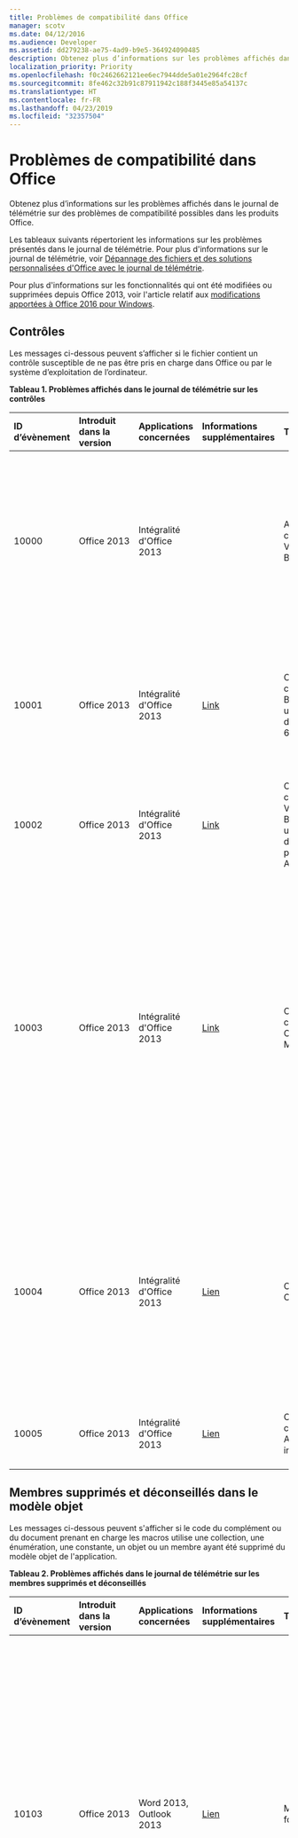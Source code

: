 ```yaml
---
title: Problèmes de compatibilité dans Office
manager: scotv
ms.date: 04/12/2016
ms.audience: Developer
ms.assetid: dd279238-ae75-4ad9-b9e5-364924090485
description: Obtenez plus d’informations sur les problèmes affichés dans le journal de télémétrie sur des problèmes de compatibilité possibles dans les produits Office.
localization_priority: Priority
ms.openlocfilehash: f0c2462662121ee6ec7944dde5a01e2964fc28cf
ms.sourcegitcommit: 8fe462c32b91c87911942c188f3445e85a54137c
ms.translationtype: HT
ms.contentlocale: fr-FR
ms.lasthandoff: 04/23/2019
ms.locfileid: "32357504"
---
```

# <a name="compatibility-issues-in-office"></a>Problèmes de compatibilité dans Office

Obtenez plus d’informations sur les problèmes affichés dans le journal de télémétrie sur des problèmes de compatibilité possibles dans les produits Office.
  
Les tableaux suivants répertorient les informations sur les problèmes présentés dans le journal de télémétrie. Pour plus d'informations sur le journal de télémétrie, voir [Dépannage des fichiers et des solutions personnalisées d'Office avec le journal de télémétrie](troubleshooting-office-files-and-custom-solutions-with-the-telemetry-log.md).
  
Pour plus d'informations sur les fonctionnalités qui ont été modifiées ou supprimées depuis Office 2013, voir l'article relatif aux [modifications apportées à Office 2016 pour Windows](https://technet.microsoft.com/library/mt715497%28v=office.16%29.aspx).
  
## <a name="controls"></a>Contrôles
<a name="OEV_CompatIssues_Controls"> </a>

Les messages ci-dessous peuvent s’afficher si le fichier contient un contrôle susceptible de ne pas être pris en charge dans Office ou par le système d’exploitation de l’ordinateur.
  
**Tableau 1. Problèmes affichés dans le journal de télémétrie sur les contrôles**

|**ID d’évènement**|**Introduit dans la version**|**Applications concernées**|**Informations supplémentaires**|**Titre**|**Description**|
|:-----|:-----|:-----|:-----|:-----|:-----|
|10000  <br/> |Office 2013  <br/> |Intégralité d'Office 2013  <br/> ||Avertissement : contrôles Visual Basic 6.0  <br/> |Le fichier utilise un contrôle Visual Basis 6.0 qui ne fonctionne pas dans les versions 64 bits d’Office, ou dans les versions 32 bits d’Office qui s’exécutent sur un appareil doté d’un processeur ARM. Remplacez ce contrôle par un contrôle pris en charge si vous voulez que celui-ci soit disponible pour les applications Office s’exécutant dans ces environnements.  <br/> |
|10001  <br/> |Office 2013  <br/> |Intégralité d'Office 2013  <br/> |[Link](https://msdn.microsoft.com/vbasic/ms788708.aspx) <br/> |Contrôles : contrôle Visual Basic  6.0 sur un système d’exploitation 64 bits  <br/> |Ce fichier utilise un contrôle Visual Basic 6.0 qui n’est pas pris en charge dans les versions 64 bits d’Office. Les fichiers exécutables Visual Basic 6.0 sont des fichiers 32 bits qui sont pris en charge sur un système d’exploitation 32 bits ou dans un environnement d’émulation WOW.  <br/> |
|10002  <br/> |Office 2013  <br/> |Intégralité d'Office 2013  <br/> |[Link](https://msdn.microsoft.com/vbasic/ms788708.aspx) <br/> |Contrôles : contrôles Visual Basic 6.0 sur un appareil doté d’un processeur ARM  <br/> |Ce fichier utilise un contrôle Visual Basic 6.0 qui ne fonctionne pas sur un appareil utilisant un processeur ARM.  <br/> |
|10003  <br/> |Office 2013  <br/> |Intégralité d'Office 2013  <br/> |[Link](https://technet.microsoft.com/fr-FR/library/cc179181.aspx) <br/> |Contrôles : contrôle Calendrier Microsoft  <br/> |Ce fichier utilise le contrôle Calendrier Microsoft (mscal.ocx), une fonctionnalité provenant des précédentes versions d'Access, non disponible dans Office 2013. Ce contrôle ne peut pas fonctionner, car il n'est pas installé sur l'ordinateur hôte. Vous pouvez utiliser d'autres contrôles sélecteurs de dates comme solution alternative, comme le **Date Picker Content Control** (dans Word 2013) ou le contrôle **DatePicker** de Windows (dans les contrôles communs Windows).  <br/> Pour plus d'informations, consultez l'article relatif au [remplacement du contrôle Calendrier dans les applications Access 2010](https://msdn.microsoft.com/library/dc6ba80d-b1fa-4596-b484-5e729cae4d70).  <br/> |
|10004  <br/> |Office 2013  <br/> |Intégralité d'Office 2013  <br/> |[Lien](https://support.microsoft.com/kb/972129) <br/> |Office Web Components  <br/> |Le fichier utilise un contrôle Office Web Components (MSOWC.dll). Ce contrôle ne fonctionne pas car Office Web Components n'est pas installé sur cet ordinateur et n'est pas inclus dans Office 2013. Pour utiliser ce contrôle, installez Office Web Components séparément.  <br/> Pour en savoir plus, consultez la procédure pour [rechercher de la documentation et des exemples sur la programmation d’Office Web Components](https://support.microsoft.com/kb/319793) <br/> |
|10005  <br/> |Office 2013  <br/> |Intégralité d'Office 2013  <br/> |[Lien](https://office.microsoft.com/en-us/access-help/embedded-object-and-activex-control-policy-settings-error-HA101825674.aspx?CTT=1) <br/> |Contrôles : contrôle ActiveX non inscrit  <br/> |Le fichier utilise un contrôle ActiveX qui n’est pas inscrit sur l’ordinateur hôte. Pour utiliser ce contrôle, inscrivez-le sur l’ordinateur hôte.  <br/> |
   
## <a name="removed-and-deprecated-members-in-the-object-model"></a>Membres supprimés et déconseillés dans le modèle objet
<a name="OEV_CompatIssues_Removed"> </a>

Les messages ci-dessous peuvent s'afficher si le code du complément ou du document prenant en charge les macros utilise une collection, une énumération, une constante, un objet ou un membre ayant été supprimé du modèle objet de l'application. 
  
**Tableau 2. Problèmes affichés dans le journal de télémétrie sur les membres supprimés et déconseillés**

|**ID d’évènement**|**Introduit dans la version**|**Applications concernées**|**Informations supplémentaires**|**Titre**|**Description**|
|:-----|:-----|:-----|:-----|:-----|:-----|
|10103  <br/> |Office 2013  <br/> |Word 2013, Outlook 2013  <br/> |[Lien](https://support.microsoft.com/kb/2445062) <br/> |Modèle objet - supprimé : fonctionnalité XML personnalisé  <br/> | La fonctionnalité XML personnalisée a été supprimée dans Word. Les méthodes et les propriétés suivantes sont masquées et renvoient une erreur d’exécution si elles sont sollicitées :<br/><br/>Méthode - **XMLNodes.Add**  <br/>Propriété - **Document.XMLHideNamespaces**  <br/>Propriété - **Document.XMLSaveDataOnly**  <br/>Propriété - **Document.XMLSchemaViolations**  <br/>Objet - **XMLSchemaViolations** et tous ses membres  <br/>Objet - **XMLSchemaViolation** et tous ses membres  <br/>- **Application.TaskPanes** si la constante **wdTaskPaneXMLStructure** (5) de l’énumération **WdTaskPanes** est spécifiée  <br/>Propriété - **Options.PrintXMLTag**  <br/>Propriété - **View.ShowXMLMarkup**  <br/>Collection d’objets - **XMLChildNodeSuggestion** et tous ses membres  <br/>Objet - **XMLChildNodeSuggestion** et tous ses membres  <br/>Propriété - **Selection.XMLParentNode**  <br/>Propriété - **Range.XMLParentNode**  <br/> |
|10113  <br/> |Office 2013  <br/> |Word 2013, Outlook 2013  <br/> ||Modèle objet - supprimé : fonctionnalité Smart Tag (Balise active)  <br/> | La fonctionnalité SmartTags a été supprimée dans Word. Les méthodes, propriétés et objets suivants sont masqués et renvoient une erreur d’exécution s’ils sont sollicités :<br/>Objet - **SmartTag** et ses membres  <br/>Collection d’objets - **SmartTag** et ses membres  <br/>Objet - **SmartTagAction** et ses membres  <br/>Collection d’objets - **SmartTagAction** et ses membres  <br/>Objet - **SmartTagType** et ses membres  <br/>Collection d’objets - **SmartTagType** et ses membres  <br/>Propriété - **XMLNode.SmartTag**  <br/><br/>  Les méthodes suivantes sont masquées et échouent de manière silencieuse si elles sont sollicitées :  <br/>Méthode - **Document.CheckNewSmartTags**  <br/>Méthode - **Document.RecheckSmartTags**  <br/>Méthode - **Document.RemoveSmartTags**  <br/><br/>Les propriétés suivantes sont masquées et renvoient toujours la valeur FALSE si elles sont sollicitées :  <br/>Propriété - **Document.EmbedSmartTags**  <br/>Propriété - **Document.SmartTagsAsXMLProps**  <br/>Propriété - **Options.LabelSmartTags**  <br/>Propriété - **Options.DisplaySmartTagButtons**  <br/>Propriété - **EmailOptions.EmbedSmartTag**  <br/><br/>La propriété suivante est masquée et renvoie toujours la valeur TRUE si elle est sollicitée :  <br/>Propriété - **View.DisplaySmartTags**<br/><br/>  Les propriétés suivantes sont masquées et renvoient toujours une collection vide si elles sont sollicitées :  <br/>Propriété - **Application.SmartTagTypes**  <br/>Propriété - **Document.SmartTags**  <br/>Propriété - **Range.SmartTags**  <br/>Propriété - **Selection.SmartTags**  <br/> |
|10115  <br/> |Office 2013  <br/> |Word 2013, Outlook 2013  <br/> ||Modèle objet - supprimé : fonctionnalité Récapitulatifs automatiques  <br/> | La fonctionnalité Récapitulatifs automatiques a été supprimée dans Word. Les méthodes et propriétés suivantes sont masquées et renvoient une erreur d’exécution quand elles sont sollicitées :<br/>Méthode - **Document.AutoSummarize**  <br/>Propriété - **Document.ShowSummary**  <br/>Propriété - **Document.SummaryViewMode**  <br/>Propriété - **Document.SummaryLength**  <br/> |
|10116  <br/> |Office 2013  <br/> |Word 2013, Outlook 2013  <br/> ||Modèle objet - supprimé : fonctionnalité Code-barres  <br/> | La fonctionnalité de codes-barres pour enveloppes a été supprimée dans Word. Les propriétés suivantes sont masquées et renvoient toujours la valeur FALSE quand elles sont sollicitées :  <br/>Propriété - **Envelope.DefaultPrintBarCode**  <br/>Propriété - **MailingLabel.DefaultPrintBarCode**  <br/> |
|10117  <br/> |Office 2013  <br/> |Word 2013, Outlook 2013  <br/> ||Modèle objet - supprimé : propriété Window.DocumentMapPercentWidth  <br/> |La propriété **Window.DocumentMapPercentWidth** a été masquée dans Word. Si cette propriété est sollicitée, elle génère une erreur d’exécution.  <br/> |
|10122  <br/> |Office 2013  <br/> |Word 2013, Outlook 2013  <br/> ||Modèle objet - supprimé : Application.FileSearch  <br/> |La propriété **Application.FileSearch** a été supprimée dans Office 2007. Si elle est sollicitée, elle renvoie une erreur. Pour contourner ce problème, utilisez l'objet [FileSystemObject](https://msdn.microsoft.com/library/7ad2dad3-c6d8-90a6-77a5-c712da8316f3%28Office.15%29.aspx) pour rechercher les répertoires de manière récursive de façon à trouver des fichiers spécifiques.  <br/> |
|10145  <br/> |Office 2013  <br/> |Excel 2013  <br/> ||Modèle objet - supprimé : Application.FileSearch  <br/> |La propriété **Application.FileSearch** a été supprimée dans Office 2007. Si elle est sollicitée, elle renvoie une erreur. Pour contourner ce problème, utilisez l'objet [FileSystemObject](https://msdn.microsoft.com/library/7ad2dad3-c6d8-90a6-77a5-c712da8316f3%28Office.15%29.aspx) pour rechercher les répertoires de manière récursive de façon à trouver des fichiers spécifiques.  <br/> |
|10154  <br/> |Office 2013  <br/> |Excel 2013  <br/> ||Modèle objet - supprimé : fonctionnalité Smart Tag (Balise active)  <br/> | La fonctionnalité SmartTags a été supprimée d’Excel. Les propriétés suivantes sont masquées et renvoient toujours la valeur FALSE si elles sont sollicitées :  <br/>Propriété - **Application.SmartTagRecognizers**  <br/><br/>Les méthodes, propriétés et objets suivants sont masqués et renvoient une erreur d’exécution s’ils sont sollicités :  <br/>Objet - **SmartTag** et ses membres  <br/>Collection d’objets - **SmartTag** et ses membres  <br/>Objet - **SmartTagAction** et ses membres  <br/>Collection d’objets - **SmartTagAction** et ses membres  <br/>Collection d’objets - **SmartTagOption** et ses membres  <br/>Objet - **SmartTagRecognizer** et ses membres  <br/>Collection d’objets - **SmartTagRecognizer** et ses membres  <br/><br/>  Les méthodes suivantes sont masquées et échouent de manière silencieuse si elles sont sollicitées :  <br/>Méthode - **Workbook.RecheckSmartTags**  <br/><br/>Les propriétés suivantes sont masquées et renvoient toujours une collection vide si elles sont sollicitées :  <br/>Propriété - **Workbook.SmartTagOptions**  <br/>Propriété - **Worksheet.SmartTags**  <br/>Propriété - **Range.SmartTags**  <br/>Propriété - **IRange.SmartTags**  <br/>Propriété - **DialogSheet.SmartTags**  <br/>Propriété - **IDialogSheet.SmartTags**  <br/> |
|10155  <br/> |Office 2013  <br/> |Intégralité d'Office 2013  <br/> ||Modèle objet - supprimé : méthode ToolbarButton.Edit  <br/> |L'éditeur de boutons CommandBar a été supprimé. Si elle est sollicitée, la méthode échoue de manière silencieuse. Des images personnalisées peuvent être appliquées aux boutons CommandBar existants via la méthode [CommandBarButton.PasteFace](https://msdn.microsoft.com/library/1c4179c4-b6b5-527f-5027-25ced8ee907d%28Office.15%29.aspx) ou les propriétés [CommandBarButton.Picture](https://msdn.microsoft.com/library/b9a2d133-23a8-ac09-8b8b-08eda1210717%28Office.15%29.aspx) et [CommandBarButton.Mask](https://msdn.microsoft.com/library/de7179ac-6b39-2323-d84a-23abe3ed3167%28Office.15%29.aspx).  <br/> |
|10159  <br/> |Office 2016  <br/> |Word  <br/> ||Modèle objet déconseillé : SkyDriveSignInOption  <br/> |SkyDriveSignInOption est déconseillé. Utilisez plutôt CloudSignInOption.  <br/> |
   
## <a name="behavior-changes-in-the-object-model"></a>Modifications de comportement dans le modèle objet
<a name="OEV_CompatIssues_Changed"> </a>

Les messages ci-dessous peuvent s’afficher si le code du complément ou du document prenant en charge les macros utilise un objet, un membre, une collection, une énumération ou une constante qui se comporte différemment des versions précédentes d’Office.
  
**Tableau 3. Problèmes affichés dans le journal de télémétrie sur les modifications de comportement**

|**ID d’évènement**|**Introduit dans la version**|**Applications concernées**|**Informations supplémentaires**|**Titre**|**Description**|
|:-----|:-----|:-----|:-----|:-----|:-----|
|10156  <br/> |Office 2016  <br/> |Word  <br/> ||Changement de comportement de modèle objet : Utilisation détectée des événements d’enregistrement  <br/> |Le vérificateur de compatibilité a détecté l’utilisation d’événements d’enregistrement pouvant entraîner une expérience indésirable pendant la co-création en temps réel. Il est possible que votre solution ne fonctionne pas comme prévu pendant la co-création de sessions en temps réel en raison d’une fréquence d’enregistrement plus élevée pendant ces scénarios. Nous vous recommandons d’ajuster la solution afin de limiter ce phénomène lors de périodes comportant de nombreuses sauvegardes. Vous pouvez également désactiver la co-création en temps réel à l’aide de stratégie de groupe.  <br/> |
|10160  <br/> |Office 2016  <br/> |Word, Excel, PowerPoint  <br/> ||Changement de comportement de modèle objet : Application.DisplayDocumentInformationPanel  <br/> |Le panneau Informations sur le document est déconseillé dans le cadre de l’obsolescence du produit InfoPath. L’interrogation de cette propriété renvoie toujours la valeur False. La définition de cette propriété varie selon l’application. Si vous la définissez sur True, le panneau de propriétés apparaît pour Word et PowerPoint, mais ne fait rien dans Excel. Si vous la définissez sur False, rien ne se produit dans les applications.  <br/> |
|10161  <br/> |Office 2016  <br/> |Word  <br/> ||Changement de comportement de modèle objet : ContentControl.DropdownListEntries  <br/> |Le panneau Informations sur le document est déconseillé dans le cadre de l’obsolescence du produit InfoPath. Lors de l’utilisation d’une fonction ne correspondant pas aux propriétés de recherche de SharePoint, le comportement de cette API n’est plus pris en charge. Il fonctionne comme prévu avec d’autres types d’entrées de liste.  <br/> |
|10157  <br/> |Office 2016  <br/> |PowerPoint  <br/> ||Changement de comportement de modèle objet : Propriété Presentation.InMergeMode  <br/> |L’ancien mode de fusion qui s’affiche dans la fenêtre du document lors de la co-création a été remplacé par une nouvelle fenêtre de résolution du conflit. Si vous y accédez dans ce contexte, la propriété Presentation.InMergeMode renvoie la valeur False.  <br/> |
|10106  <br/> |Office 2013  <br/> |Excel 2013  <br/> ||Modification du comportement du modèle objet : propriété Application.FormulaBarHeight  <br/> |La propriété [Propriété Application.FormulaBarHeight (Excel)](https://msdn.microsoft.com/library/ff377046-06cb-9cf7-32f5-773da447c184%28Office.15%29.aspx) a été modifiée. Si cette propriété est sollicitée, elle lit et écrit la hauteur de la barre de formule associée à la fenêtre active dans Excel. Pour modifier la hauteur de la barre de formule dans une autre fenêtre Excel, activez la fenêtre, puis définissez la propriété **Application.FormulaBarHeight**.  <br/> |
|10107  <br/> |Office 2013  <br/> |Excel 2013  <br/> ||Modification du comportement du modèle objet : méthode Workbook.Protect  <br/> |La structure de la fenêtre (hauteur, largeur, état réduit ou agrandi) ne peut pas être protégée dans Excel. Si la méthode [Méthode Workbook.Protect (Excel)](https://msdn.microsoft.com/library/0e270b93-7b0b-cc68-c7c0-4002024f4292%28Office.15%29.aspx) est appelée, elle ne protège pas la structure de la fenêtre du classeur, quelle que soit la valeur du paramètre Windows.  <br/> |
|10140  <br/> |Office 2013  <br/> |Word 2013, Outlook 2013  <br/> ||Modification du comportement du modèle objet : Table.AllowPageBreaks  <br/> |La propriété **Table.AllowPageBreaks** est masquée et renvoie toujours la valeur TRUE. Pour obtenir le même comportement, utilisez les propriétés [ParagraphFormat.KeepTogether, propriété (Word)](https://msdn.microsoft.com/library/7cc4cade-f986-8dad-a1b3-e1fade4c6825%28Office.15%29.aspx) et [ParagraphFormat.KeepWithNext, propriété (Word)](https://msdn.microsoft.com/library/5fc8ad97-d839-7837-04c7-dac2efe1d1c2%28Office.15%29.aspx).  <br/> |
   
## <a name="hidden-members-in-the-object-model"></a>Membres masqués dans le modèle objet
<a name="OEV_CompatIssues_Hidden"> </a>

Les messages ci-dessous peuvent s'afficher si le code du complément ou du document prenant en charge les macros utilise une collection, une énumération, une constante, un objet ou un membre ayant été masqué dans le modèle objet de l'application.
  
**Tableau 4. Problèmes affichés dans le journal de télémétrie sur les membres masqués**

|**ID d’évènement**|**Introduit dans la version**|**Applications concernées**|**Informations supplémentaires**|**Titre**|**Description**|
|:-----|:-----|:-----|:-----|:-----|:-----|
|10158  <br/> |Office 2016  <br/> |Excel  <br/> ||Modèle objet masqué : Méthode Presentation.WorksheetFunction.Forecast (toutes les applications)  <br/> |La méthode WorksheetFunction.Forecast est masquée. Si elle est appelée, la méthode se comporte de la même façon que dans Excel 2013. Elle fait toujours partie intégrante du modèle objet pour la compatibilité descendante, mais vous devez utiliser WorksheetFunction.Forecast_Linear dans les nouvelles applications.  <br/> |
|10109  <br/> |Office 2013  <br/> |Word 2013, Outlook 2013  <br/> ||Modèle objet - masqué : méthode Document.UpdateSummaryProperties  <br/> |La fonctionnalité Récapitulatifs automatiques a été supprimée dans Word. Si la méthode **Document.UpdateSummaryProperties** est appelée, elle génère une erreur d’exécution.  <br/> |
|10110  <br/> |Office 2013  <br/> |Word 2013, Outlook 2013  <br/> ||Modèle objet - masqué : méthode Comment.Delete  <br/> |Dans Word, les personnes ajoutant des commentaires peuvent répondre directement à d'autres commentaires. Si la méthode **Comment.Delete** est appelée, elle fonctionne de la même manière que dans les versions précédentes d'Office, c'est-à-dire qu'elle supprime un seul commentaire et laisse toutes les réponses dans le document. Pour supprimer l'ensemble d'un thread de commentaires, utilisez la méthode **Comment.DeleteRecursively**. Pour répondre à un commentaire, utilisez la méthode **Comment.Replies.Add**.  <br/> |
|10111  <br/> |Office 2013  <br/> |Word 2013, Outlook 2013  <br/> ||Modèle objet - masqué : propriété Comment.Author  <br/> |Dans Word, les commentaires sont désormais associés aux contacts. Si la propriété **Comment.Author** est sollicitée, celle-ci se comporte de la même façon que dans les versions précédentes d'Office. Pour accéder au nom d'une personne ayant entré un commentaire, utilisez la propriété Name de l'objet **Contact** associé au commentaire.  <br/> |
|10112  <br/> |Office 2013  <br/> |Word 2013, Outlook 2013  <br/> ||Modèle objet - masqué : propriété Comment.Initial  <br/> |Par défaut dans Word, les initiales des personnes ayant entré des commentaires ne sont pas affichées avec les commentaires. Si la propriété **Comment.Initial** est sollicitée, celle-ci se comporte de la même façon que dans les versions précédentes d'Office. En revanche, les initiales apparaissent toujours pour les commentaires sur les documents imprimés.  <br/> |
|10114  <br/> |Office 2013  <br/> |Word 2013, Outlook 2013  <br/> ||Modèle objet - masqué : propriété Comment.ShowTip  <br/> |Dans Word, les info-bulles associées aux commentaires sont affichées par défaut. Si la propriété **Comment.ShowTip** est sollicitée, elle renvoie toujours la valeur FALSE.  <br/> |
|10118  <br/> |Office 2013  <br/> |Word 2013, Outlook 2013  <br/> ||Modèle objet - masqué : propriété Options.BackgroundOpen  <br/> |Word ne peut pas ouvrir les documents web volumineux en arrière-plan. Si la propriété [Options.BackgroundOpen Property (Word)](https://msdn.microsoft.com/library/eff86857-9b2b-2e38-17cc-17c0f6f06c06%28Office.15%29.aspx) est sollicitée, elle renvoie toujours la valeur FALSE et ne peut pas être définie sur une autre valeur.  <br/> |
|10119  <br/> |Office 2013  <br/> |Word 2013, Outlook 2013  <br/> ||Modèle objet - masqué : méthode Document.ApplyQuickStyleSet  <br/> |La méthode **Document.ApplyQuickStyleSet** a été masquée dans Word. Si cette méthode est appelée, elle continue de fonctionner de la même façon que dans Office 2007, c'est-à-dire qu'elle modifie le jeu de styles du document. Pour utiliser les nouvelles fonctionnalités d'Office 2010 et versions ultérieures, remplacez-la par la méthode [Document.ApplyQuickStyleSet2, méthode (Word)](https://msdn.microsoft.com/library/7ed6e6ac-fe0f-388e-65fa-edd711d30926%28Office.15%29.aspx).  <br/> |
|10120  <br/> |Office 2013  <br/> |Word 2013, Outlook 2013  <br/> ||Modèle objet - masqué : méthode Document.SaveAs  <br/> |La fonctionnalité Enregistrer sous se comporte de la même façon que dans les versions précédentes de Word. Si la méthode **Document.SaveAs** est appelée, elle se comporte de la même façon que dans Office 2007. La méthode **SaveAs2** est ajoutée à l’objet Document qui contient les propriétés introduites dans Office 2010. Pour utiliser les nouvelles fonctionnalités d’Office 2010 et versions ultérieures, remplacez la méthode **Document.SaveAs** par la méthode [Document.SaveAs2, méthode (Word)](https://msdn.microsoft.com/library/aa491007-0e31-26f5-3a5e-477381529b6e%28Office.15%29.aspx).  <br/> |
|10121  <br/> |Office 2013  <br/> |Word 2013, Outlook 2013  <br/> ||Modèle objet - supprimé : fonctionnalités Assistant et AideIntuitive  <br/> | Les fonctionnalités Assistant et AideIntuitive ont été masquées dans Word.  <br/><br/>Les propriétés suivantes sont masquées, mais elles font toujours partie du modèle objet à des fins de compatibilité descendante. Nous vous déconseillons de les utiliser dans les nouvelles solutions Office :  <br/>Propriété - **Application.Assistant**  <br/>Propriété - **Application.AnswerWizard**  <br/><br/>Les propriétés suivantes sont masquées. Si elles sont sollicitées, elles renvoient une erreur d’exécution :  <br/>Propriété - **Global.Assistant**  <br/>Propriété - **Global.AnswerWizard**  <br/> |
|10123  <br/> |Office 2013  <br/> |Word 2013, Outlook 2013  <br/> ||Modèle objet - masqué : Options.WPHelp  <br/> |La propriété **Options.WPHelp** est masquée.  <br/> |
|10124  <br/> |Office 2013  <br/> |Word 2013, Outlook 2013  <br/> ||Modèle objet - masqué : Options.SetWPHelpOptions  <br/> |La propriété **Options.SetWPHelpOptions** est masquée. Si elle est sollicitée, elle renvoie une erreur.  <br/> |
|10125  <br/> |Office 2013  <br/> |Word 2013, Outlook 2013  <br/> ||Modèle objet - masqué : Options.WPDocNavKeys  <br/> |La propriété **Options.WPDocNavKeys** est masquée. Si elle est sollicitée, elle renvoie toujours la valeur FALSE.  <br/> |
|10126  <br/> |Office 2013  <br/> |Word 2013, Outlook 2013  <br/> ||Modèle objet - masqué : Options.BlueScreen  <br/> |La propriété **Options.BlueScreen** est masquée. Si elle est sollicitée, elle renvoie toujours la valeur FALSE.  <br/> |
|10127  <br/> |Office 2013  <br/> |Word 2013, Outlook 2013  <br/> ||Modèle objet - masqué : Options.AllowFastSave  <br/> |La propriété **Options.AllowFastSave** est masquée. Si elle est sollicitée, elle renvoie toujours la valeur FALSE.  <br/> |
|10128  <br/> |Office 2013  <br/> |Word 2013, Outlook 2013  <br/> ||Modèle objet - masqué : Application.DisplayStatusBar  <br/> |La propriété **Application.DisplayStatusBar** est masquée. À la place, utilisez la propriété **Application.CommandBars("Status Bar")** Visible.  <br/> |
|10129  <br/> |Office 2013  <br/> |Word 2013Outlook 2013  <br/> ||Modèle objet - masqué : Document.HTMLProject  <br/> |La propriété **Document.HTMLProject** est masquée. Si elle est sollicitée, elle renvoie une erreur.  <br/> |
|10130  <br/> |Office 2013  <br/> |Word 2013, Outlook 2013  <br/> ||Modèle objet - masqué : Document.Versions  <br/> |La fonctionnalité Versions a été supprimée et, par conséquent, la propriété **Document.Versions** est masquée. Si cette propriété est sollicitée, elle renvoie une erreur.  <br/> |
|10131  <br/> |Office 2013  <br/> |Word 2013, Outlook 2013  <br/> ||Modèle objet - masqué : Document.Route  <br/> |La fonctionnalité Bordereau de routage a été supprimée et, par conséquent, la méthode **Document.Route** est masquée. Si cette méthode est sollicitée, elle renvoie une erreur.  <br/> |
|10132  <br/> |Office 2013  <br/> |Word 2013, Outlook 2013  <br/> ||Modèle objet - masqué : Document.HasRoutingSlip  <br/> |La fonctionnalité Bordereau de routage a été supprimée et, par conséquent, la propriété **Document.HasRoutingSlip** est masquée. Si cette propriété est sollicitée, elle renvoie une erreur.  <br/> |
|10133  <br/> |Office 2013  <br/> |Word 2013, Outlook 2013  <br/> ||Modèle objet - masqué : Document.Routed  <br/> |La fonctionnalité Bordereau de routage a été supprimée et, par conséquent, la propriété **Document.Routed** est masquée. Si cette propriété est sollicitée, elle renvoie une erreur.  <br/> |
|10134  <br/> |Office 2013  <br/> |Word 2013, Outlook 2013  <br/> ||Modèle objet - masqué : Document.RoutingSlip  <br/> |La fonctionnalité Bordereau de routage a été supprimée et, par conséquent, la propriété **Document.RoutingSlip** est masquée. Si cette propriété est sollicitée, elle renvoie une erreur.  <br/> |
|10135  <br/> |Office 2013  <br/> |Word 2013, Outlook 2013  <br/> ||Modèle objet - masqué : modèle objet Diagram  <br/> | L’objet **Diagram** a été masqué, de même que les propriétés et les méthodes associées à l’objet **Diagram**. Si les membres suivants sont sollicités, ils génèrent une erreur :  <br/>- **Shapes.AddDiagram** <br/>- **Shape.Diagram** <br/>- **Shape.DiagramNode** <br/>- **Shape.HasDiagram** <br/>- **ShapeHasDiagramNode** <br/>- **ShapeRange.DiagramNode** <br/>- **ShapeRange.HasDiagram** <br/>- **ShapeRange.HasDiagramNode** <br/> |
|10136  <br/> |Office 2013  <br/> |Word 2013, Outlook 2013  <br/> ||Modèle objet - masqué : ShapeRange.Activate  <br/> | L’objet Image Word est masqué, et, par conséquent, les méthodes utilisées pour convertir une image en objet Image Word le sont également. Il s’agissait des méthodes suivantes :  <br/>- **InlineShape.Activate** <br/>- **Shape.Activate** <br/>- **ShapeRange.Activate** <br/><br/>  Si ces méthodes sont utilisées, elles génèrent une erreur.  <br/> |
|10137  <br/> |Office 2013  <br/> |Word 2013, Outlook 2013  <br/> ||Modèle objet - masqué : Shape.Activate  <br/> | L’objet Image Word est masqué, et, par conséquent, les méthodes utilisées pour convertir une image en objet Image Word le sont également. Il s’agissait des méthodes suivantes :  <br/>- **InlineShape.Activate** <br/>- **Shape.Activate** <br/>- **ShapeRange.Activate** <br/><br/>Si ces méthodes sont utilisées, elles génèrent une erreur.  <br/> |
|10138  <br/> |Office 2013  <br/> |Word 2013, Outlook 2013  <br/> ||Modèle objet - masqué : InlineShape.Activate  <br/> | L’objet Image Word est masqué, et, par conséquent, les méthodes utilisées pour convertir une image en objet Image Word le sont également. Il s’agissait des méthodes suivantes :  <br/>- **InlineShape.Activate** <br/>- **Shape.Activate** <br/>- **ShapeRange.Activate** <br/><br/>Si ces méthodes sont utilisées, elles génèrent une erreur.  <br/> |
|10139  <br/> |Office 2013  <br/> |Word 2013  <br/> ||Modèle objet - masqué : Shapes.AddChart  <br/> |La méthode **Shapes.AddChart** est masquée. Elle fait toujours partie du modèle objet pour la compatibilité descendante, mais nous vous déconseillons de l'utiliser dans de nouvelles applications. À la place, utilisez la méthode **Shapes.AddChart2**.  <br/> <br/>**Remarque** : la méthode **Shapes.AddChart2** applique un titre par défaut au nouveau graphique. Pour modifier le titre une fois le graphique ajouté au fichier, utilisez la propriété **Chart.ChartTitle** ou modifiez le titre manuellement.           |
|10141  <br/> |Office 2013  <br/> |Word 2013, Outlook 2013  <br/> ||Modèle objet - masqué : Application.ShowWindowsInTaskbar  <br/> |La propriété **Application.ShowWindowinTaskbar** est masquée. Si elle est sollicitée, elle renvoie toujours la valeur TRUE.  <br/> |
|10142  <br/> |Office 2013  <br/> |Word 2013, Outlook 2013  <br/> ||Modèle objet - masqué : HangulHanjaConversionDictionaries.BuiltinDictionary  <br/> |La propriété **HangulHanjaConversionDictionaries.BuiltinDictionary** est masquée. Si elle est sollicitée, elle renvoie la valeur NULL.  <br/> |
|10143  <br/> |Office 2013  <br/> |Word 2013, Outlook 2013  <br/> ||Modèle objet - masqué : Template.AutoTextEntries  <br/> |L'insertion automatique est à présent un type de bloc de construction. Vous pouvez accéder aux blocs de construction en utilisant la propriété [Template.BuildingBlockEntries, propriété (Word)](https://msdn.microsoft.com/library/498280ab-a174-7b11-92af-afec477c44be%28Office.15%29.aspx) ou la propriété [Template.BuildingBlockTypes, propriété (Word)](https://msdn.microsoft.com/library/9250d107-4943-c0bf-b11d-08aded886ef2%28Office.15%29.aspx).  <br/> Par défaut, la fonctionnalité d’insertion automatique est enregistrée dans normal.dotm  <br/> |
|10144  <br/> |Office 2013  <br/> |Word 2013, Outlook 2013  <br/> ||Modèle objet - masqué : View.RevisionsMode  <br/> |La propriété **View.RevisionsMode** est masquée. Utilisez la propriété [View.MarkupMode, propriété (Word)](https://msdn.microsoft.com/library/2db71940-c39d-b8ec-2732-f3f406af3b7d%28Office.15%29.aspx) à la place.  <br/> |
|10146  <br/> |Office 2013  <br/> |Excel 2013  <br/> ||Modèle objet - masqué : ISlicerCache.ClearManualFilter  <br/> |La méthode **ClearManualFilter** de l'objet ISlicerCache a été marquée comme masquée. Elle fait toujours partie du modèle objet pour la compatibilité descendante, mais nous vous déconseillons de l'utiliser dans de nouvelles applications.  <br/> |
|10147  <br/> |Office 2013  <br/> |Excel 2013  <br/> ||Modèle objet masqué : _Application.ShowWindowsInTaskbar  <br/> |La propriété **\_Application.ShowWindowsInTaskbar** a été masquée. Elle fait toujours partie du modèle objet pour la compatibilité descendante, mais nous vous déconseillons de l’utiliser dans de nouvelles applications.  <br/> |
|10148  <br/> |Office 2013  <br/> |Excel 2013  <br/> ||Modèle objet masqué : _Application.SaveISO8601Dates  <br/> |La propriété **\_Application.SaveISO8601Dates** a été masquée. Elle fait toujours partie du modèle objet pour la compatibilité descendante, mais nous vous déconseillons de l’utiliser dans de nouvelles applications.  <br/> |
|10149  <br/> |Office 2013  <br/> |Excel 2013  <br/> ||Modèle objet - masqué : SlicerCache.ClearManualFilter  <br/> |La méthode **ClearManualFilter** de l'objet SlicerCache a été marquée comme masquée. Elle fait toujours partie du modèle objet pour la compatibilité descendante, mais nous vous déconseillons de l'utiliser dans de nouvelles applications.  <br/> |
|10150  <br/> |Office 2013  <br/> |Excel 2013  <br/> ||Modèle objet masqué : _Application.Assistant  <br/> |La propriété **\_Application.Assistant** a été masquée. Elle fait toujours partie du modèle objet pour la compatibilité descendante, mais nous vous déconseillons de l’utiliser dans de nouvelles applications.  <br/> |
|10151  <br/> |Office 2013  <br/> |Excel 2013  <br/> ||Modèle objet masqué : _Application.AnswerWizard  <br/> |La propriété **\_Application.Assistant** a été masquée. Si elle est sollicitée, elle renvoie une erreur d’exécution.  <br/> |
|10152  <br/> |Office 2013  <br/> |Excel 2013  <br/> ||Modèle objet masqué : _Global.Assistant  <br/> |La propriété **\_Global.Assistant** a été masquée. Elle fait toujours partie du modèle objet pour la compatibilité descendante, mais nous vous déconseillons de l’utiliser dans de nouvelles applications.  <br/> |
|10153  <br/> |Office 2013  <br/> |Excel 2013  <br/> ||Modèle objet - masqué : Shapes.AddChart  <br/> |La méthode **Shapes.AddChart** est masquée. Elle fait toujours partie du modèle objet pour la compatibilité descendante, mais nous vous déconseillons de l'utiliser dans de nouvelles applications. À la place, utilisez la méthode **Shapes.AddChart2**.  <br/> <br/>**Remarque** : la méthode **Shapes.AddChart2** applique un titre par défaut au nouveau graphique. Pour modifier le titre une fois le graphique ajouté au fichier, utilisez la propriété **Chart.ChartTitle** ou modifiez le titre manuellement.           |
   
## <a name="see-also"></a>Voir aussi

- [Compatibilité et télémétrie dans Office](https://technet.microsoft.com/library/f1a9a3c6-a3d3-44c6-aec8-14cd834ebaeb) 
- [Centre pour développeurs Office](https://msdn.microsoft.com/office/aa905340.aspx)
- [Dépannage des fichiers et des solutions personnalisées d'Office avec le journal de télémétrie](troubleshooting-office-files-and-custom-solutions-with-the-telemetry-log.md)
- [Forum sur la compatibilité des applications Office](https://social.technet.microsoft.com/Forums/officesetupdeploy/threads)
    

